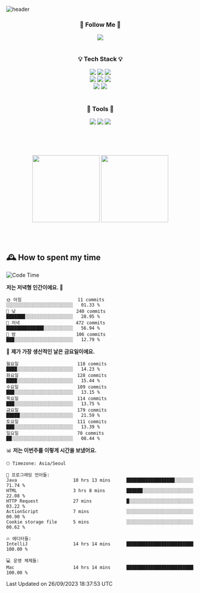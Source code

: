 ![header](https://capsule-render.vercel.app/api?type=waving&color=0:FFE29F,50:FFA99F,100:FF719A&height=300&fontAlignY=40&section=header&text=sung%20eun&fontSize=80&fontColor=FFFFFF)

<div align="center">
	<h3>🐹  Follow Me  🐹</h3>
	<a href="https://velog.io/@saeun05" target="_blank"><img src="https://img.shields.io/badge/Velog-20C997?style=flat&logo=velog&logoColor=white"/></a><br><br>
	<h3>💡  Tech Stack  💡</h3>
	<img src="https://img.shields.io/badge/Java-0078D4?style=flat"/>
	<img src="https://img.shields.io/badge/Spring-6DB33F?style=flat&logo=spring&logoColor=white"/>
	<img src="https://img.shields.io/badge/SpringBoot-6DB33F?style=flat&logo=springboot&logoColor=white"/><br>
	<img src="https://img.shields.io/badge/HTML5-E34F26?style=flat&logo=html5&logoColor=white"/>
	<img src="https://img.shields.io/badge/CSS3-1572B6?style=flat&logo=css3&logoColor=white"/>
	<img src="https://img.shields.io/badge/jQuery-0769AD?style=flat&logo=jquery&logoColor=white"/><br>
	<img src="https://img.shields.io/badge/MySQL-4479A1?style=flat&logo=mysql&logoColor=white"/>
	<img src="https://img.shields.io/badge/oracle-F80000?style=flat&logo=oracle&logoColor=white"/><br><br>
	<h3>🔦  Tools  🔦</h3>
	<img src="https://img.shields.io/badge/intelliJ IDEA-000000?style=flat&logo=intellijidea&logoColor=white"/>
	<img src="https://img.shields.io/badge/Notion-F9DC3E?style=flat&logo=notion&logoColor=white"/>
	<img src="https://img.shields.io/badge/Git-F05032?style=flat&logo=git&logoColor=white"/><br><br>
</div>

<br><br>

<div align="center">
  <img style="height:180px" src="https://github-readme-stats.vercel.app/api?username=sungeunn&show_icons=true&theme=omni&locale=kr"/>
  <img style="height:180px" src="https://github-readme-stats.vercel.app/api/top-langs/?username=sungeunn&theme=omni&layout=compact&locale=kr"/>
</div>

<br><br>

## 🕰 How to spent my time
<!--START_SECTION:waka-->
![Code Time](http://img.shields.io/badge/Code%20Time-197%20hrs%2036%20mins-blue)

**저는 저녁형 인간이에요. 🦉** 

```text
🌞 아침                     11 commits          ░░░░░░░░░░░░░░░░░░░░░░░░░   01.33 % 
🌆 낮　                     240 commits         ███████░░░░░░░░░░░░░░░░░░   28.95 % 
🌃 저녁                     472 commits         ██████████████░░░░░░░░░░░   56.94 % 
🌙 밤　                     106 commits         ███░░░░░░░░░░░░░░░░░░░░░░   12.79 % 
```
📅 **제가 가장 생산적인 날은 금요일이에요.** 

```text
월요일                      118 commits         ████░░░░░░░░░░░░░░░░░░░░░   14.23 % 
화요일                      128 commits         ████░░░░░░░░░░░░░░░░░░░░░   15.44 % 
수요일                      109 commits         ███░░░░░░░░░░░░░░░░░░░░░░   13.15 % 
목요일                      114 commits         ███░░░░░░░░░░░░░░░░░░░░░░   13.75 % 
금요일                      179 commits         █████░░░░░░░░░░░░░░░░░░░░   21.59 % 
토요일                      111 commits         ███░░░░░░░░░░░░░░░░░░░░░░   13.39 % 
일요일                      70 commits          ██░░░░░░░░░░░░░░░░░░░░░░░   08.44 % 
```


📊 **저는 이번주를 이렇게 시간을 보냈어요.** 

```text
🕑︎ Timezone: Asia/Seoul

💬 프로그래밍 언어들: 
Java                     10 hrs 13 mins      ██████████████████░░░░░░░   71.74 % 
HTML                     3 hrs 8 mins        ██████░░░░░░░░░░░░░░░░░░░   22.08 % 
HTTP Request             27 mins             █░░░░░░░░░░░░░░░░░░░░░░░░   03.22 % 
ActionScript             7 mins              ░░░░░░░░░░░░░░░░░░░░░░░░░   00.90 % 
Cookie storage file      5 mins              ░░░░░░░░░░░░░░░░░░░░░░░░░   00.62 % 

🔥 에디터들: 
IntelliJ                 14 hrs 14 mins      █████████████████████████   100.00 % 

💻 운영 체제들: 
Mac                      14 hrs 14 mins      █████████████████████████   100.00 % 
```


 Last Updated on 26/09/2023 18:37:53 UTC
<!--END_SECTION:waka-->
